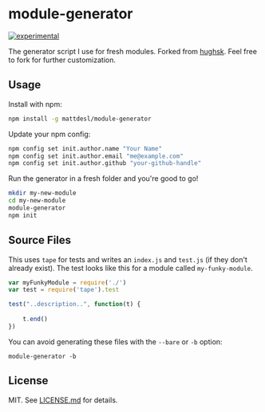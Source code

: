 # module-generator 
[![experimental](http://badges.github.io/stability-badges/dist/experimental.svg)](http://github.com/badges/stability-badges)

The generator script I use for fresh modules. Forked from [hughsk](https://github.com/hughsk/module-generator). Feel free to fork for further customization.

## Usage

Install with npm:

``` bash
npm install -g mattdesl/module-generator
```

Update your npm config:

``` bash
npm config set init.author.name "Your Name"
npm config set init.author.email "me@example.com"
npm config set init.author.github "your-github-handle"
```

Run the generator in a fresh folder and you're good to go!

``` bash
mkdir my-new-module
cd my-new-module
module-generator
npm init
```

## Source Files

This uses `tape` for tests and writes an `index.js` and `test.js` (if they don't already exist). The test looks like this for a module called `my-funky-module`.

```js
var myFunkyModule = require('./')
var test = require('tape').test

test("..description..", function(t) {
	
	t.end()
})
```

You can avoid generating these files with the `--bare` or `-b` option:

```module-generator -b```

## License

MIT. See [LICENSE.md](http://github.com/hughsk/module-generator/blob/master/LICENSE.md) for details.
